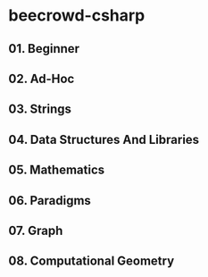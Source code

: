 # beecrowd-csharp

## 01. Beginner

## 02. Ad-Hoc

## 03. Strings

## 04. Data Structures And Libraries

## 05. Mathematics

## 06. Paradigms

## 07. Graph

## 08. Computational Geometry
